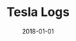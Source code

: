 ---
layout: site
title: "Tesla Logs"
date: 2018-01-01
categories: [transportation]
version: 1.4.8
major: 1
minor: 4
patch: 8
slug: tesla-log
link: https://teslalog.com/
submitter: lpolepeddi
permalink: /sites/:slug
---